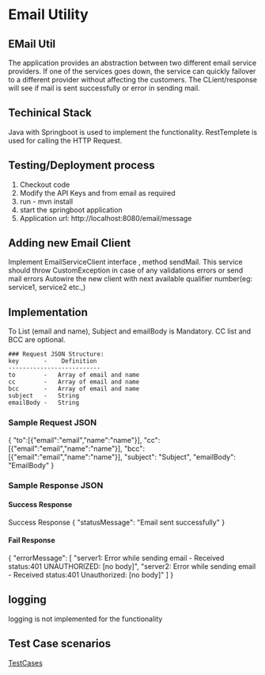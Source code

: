 Email Utility
============
## EMail Util 
The application provides an abstraction between two different email service providers. If one of  the services goes down, the service can quickly failover to a different provider without affecting the customers. 
The CLient/response will see if mail is sent successfully or error in sending mail.

## Techinical Stack
Java with Springboot is used to implement the functionality.
RestTemplete is used for calling the HTTP Request.


## Testing/Deployment process
1. Checkout code
2. Modify the API Keys and from email as required
3. run  - mvn install
4. start the springboot application
5. Application url: http://localhost:8080/email/message

## Adding new Email Client
Implement EmailServiceClient interface , method sendMail.
This service should throw CustomException in case of any validations errors or send mail errors
Autowire the new client with next available qualifier number(eg: service1, service2 etc.,)

## Implementation
To List (email and name), Subject and emailBody is Mandatory. 
CC list and BCC are optional.

    ### Request JSON Structure:
    key       -    Definition
    --------------------------
    to        -   Array of email and name
    cc        -   Array of email and name
    bcc       -   Array of email and name
    subject   -   String
    emailBody -   String

### Sample Request JSON
{
"to":[{"email":"email","name":"name"}],
"cc":[{"email":"email","name":"name"}],
"bcc":[{"email":"email","name":"name"}],
"subject": "Subject",
"emailBody": "EmailBody"
}
### Sample Response JSON
#### Success Response
 Success Response
{
"statusMessage": "Email sent successfully"
}
#### Fail Response
{
    "errorMessage": [
        "server1: Error while sending email - Received status:401 UNAUTHORIZED: [no body]",
        "server2: Error while sending email - Received status:401 Unauthorized: [no body]"
    ]
    }
## logging
logging is not implemented for the functionality

## Test Case scenarios 
[TestCases](docs/testCases.docx)
